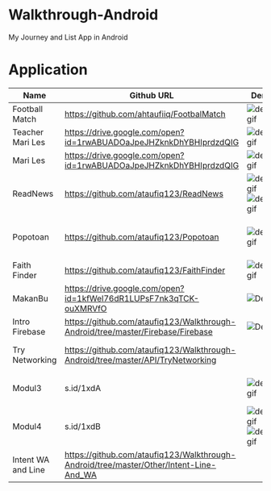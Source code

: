 # Walkthrough-Android
My Journey and List App in Android

# Application

Name | Github URL | Demo | Built With
--- | --- | --- | ---
Football Match | https://github.com/ahtaufiiq/FootbalMatch | ![demogif](https://github.com/ataufiq123/FootbalMatch/blob/master/demoFootballMatch.gif)
Teacher Mari Les | https://drive.google.com/open?id=1rwABUADOaJpeJHZknkDhYBHIprdzdQIG | ![demogif](https://github.com/ataufiq123/Walkthrough-Android/blob/master/Teacher.gif) | Firebase (Firestore, Authentication)
Mari Les | https://drive.google.com/open?id=1rwABUADOaJpeJHZknkDhYBHIprdzdQIG | ![demogif](https://github.com/ataufiq123/Walkthrough-Android/blob/master/MariLes.gif) | Firebase (Firestore, Authentication)
ReadNews | https://github.com/ataufiq123/ReadNews | ![demogif](https://github.com/ataufiq123/ReadNews/blob/master/mainDemo.gif) ![demogif](https://github.com/ataufiq123/ReadNews/blob/master/searchDemo.gif) | Newsapi.org, Fast Android Networking, Animation
Popotoan | https://github.com/ataufiq123/Popotoan | ![demogif](https://github.com/ataufiq123/Popotoan/blob/master/PORTOFOLIO.png) | Firebase (Authentication,Realtime Database, Storage, Push Notification)
Faith Finder | https://github.com/ataufiq123/FaithFinder | ![demogif](https://github.com/ataufiq123/FaithFinder/blob/master/app.gif)|- [API Google Maps](https://developers.google.com/places/web-service/supported_types?hl=id) - Fragment - SQLite
MakanBu | https://drive.google.com/open?id=1kfWel76dR1LUPsF7nk3qTCK-ouXMRVfO |![Demo](https://github.com/ataufiq123/Walkthrough-Android/blob/master/Project/Makanbu/2.png) |- Authentication and Realtime Database from Firebase
Intro Firebase | https://github.com/ataufiq123/Walkthrough-Android/tree/master/Firebase/Firebase |![Demo](https://github.com/ataufiq123/Walkthrough-Android/blob/master/Firebase/Firebase/Firebase.gif)|- RealTime Database 
Try Networking|https://github.com/ataufiq123/Walkthrough-Android/tree/master/API/TryNetworking||[Fast Android Networking](https://github.com/amitshekhariitbhu/Fast-Android-Networking) and [My API using CI](https://github.com/ataufiq123/Walkthrough-Android/tree/master/API/rest_ci)
Modul3 |s.id/1xdA| ![demogif](https://github.com/ataufiq123/AHMAD-TAUFIQ-HIDAYAT_1202152178_Modul3/blob/master/app1.gif)|- RecylerView - LevelListDrawable - SplashScreen
Modul4 | s.id/1xdB | ![demogif](https://github.com/ataufiq123/AHMADTAUFIQHIDAYAT_1202152178_MODUL4/blob/master/app1.gif)![demogif](https://github.com/ataufiq123/AHMADTAUFIQHIDAYAT_1202152178_MODUL4/blob/master/app2.gif)|- Asyntask 
Intent WA and Line | https://github.com/ataufiq123/Walkthrough-Android/tree/master/Other/Intent-Line-And_WA ||- URL Line and Api WA
